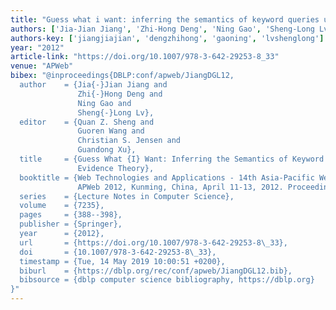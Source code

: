 ```yaml
---
title: "Guess what i want: inferring the semantics of keyword queries using evidence theory"
authors: ['Jia-Jian Jiang', 'Zhi-Hong Deng', 'Ning Gao', 'Sheng-Long Lv']
authors-key: ['jiangjiajian', 'dengzhihong', 'gaoning', 'lvshenglong']
year: "2012"
article-link: "https://doi.org/10.1007/978-3-642-29253-8_33"
venue: "APWeb"
bibex: "@inproceedings{DBLP:conf/apweb/JiangDGL12,
  author    = {Jia{-}Jian Jiang and
               Zhi{-}Hong Deng and
               Ning Gao and
               Sheng{-}Long Lv},
  editor    = {Quan Z. Sheng and
               Guoren Wang and
               Christian S. Jensen and
               Guandong Xu},
  title     = {Guess What {I} Want: Inferring the Semantics of Keyword Queries Using
               Evidence Theory},
  booktitle = {Web Technologies and Applications - 14th Asia-Pacific Web Conference,
               APWeb 2012, Kunming, China, April 11-13, 2012. Proceedings},
  series    = {Lecture Notes in Computer Science},
  volume    = {7235},
  pages     = {388--398},
  publisher = {Springer},
  year      = {2012},
  url       = {https://doi.org/10.1007/978-3-642-29253-8\_33},
  doi       = {10.1007/978-3-642-29253-8\_33},
  timestamp = {Tue, 14 May 2019 10:00:51 +0200},
  biburl    = {https://dblp.org/rec/conf/apweb/JiangDGL12.bib},
  bibsource = {dblp computer science bibliography, https://dblp.org}
}"
---
```

